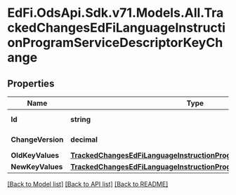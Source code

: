 # EdFi.OdsApi.Sdk.v71.Models.All.TrackedChangesEdFiLanguageInstructionProgramServiceDescriptorKeyChange

## Properties

Name | Type | Description | Notes
------------ | ------------- | ------------- | -------------
**Id** | **string** | Resource identifier | [optional] 
**ChangeVersion** | **decimal** | Change version | [optional] 
**OldKeyValues** | [**TrackedChangesEdFiLanguageInstructionProgramServiceDescriptorKey**](TrackedChangesEdFiLanguageInstructionProgramServiceDescriptorKey.md) |  | [optional] 
**NewKeyValues** | [**TrackedChangesEdFiLanguageInstructionProgramServiceDescriptorKey**](TrackedChangesEdFiLanguageInstructionProgramServiceDescriptorKey.md) |  | [optional] 

[[Back to Model list]](../README.md#documentation-for-models) [[Back to API list]](../README.md#documentation-for-api-endpoints) [[Back to README]](../README.md)

